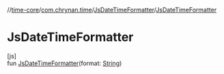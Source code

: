 //[time-core](../../../index.md)/[com.chrynan.time](../index.md)/[JsDateTimeFormatter](index.md)/[JsDateTimeFormatter](-js-date-time-formatter.md)

# JsDateTimeFormatter

[js]\
fun [JsDateTimeFormatter](-js-date-time-formatter.md)(format: [String](https://kotlinlang.org/api/latest/jvm/stdlib/kotlin/-string/index.html))
